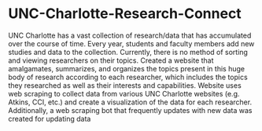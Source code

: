 # UNC-Charlotte-Research-Connect
UNC Charlotte has a vast collection of research/data that has accumulated over the course of time. Every year, students and faculty members add new studies and data to the collection. Currently, there is no method of sorting and viewing researchers on their topics. 
Created a website that amalgamates, summarizes, and organizes the topics present in this huge body of research according to each researcher, which includes the topics they researched as well as their interests and capabilities. Website uses web scraping to collect data from various UNC Charlotte websites (e.g. Atkins, CCI, etc.) and create a visualization of the data for each researcher. Additionally, a web scraping bot that frequently updates with new data was created for updating data
